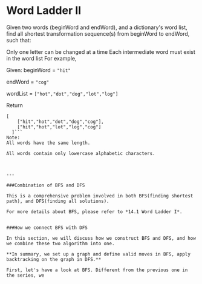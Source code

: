 # Word Ladder II


Given two words (beginWord and endWord), and a dictionary's word list, find all shortest transformation sequence(s) from beginWord to endWord, such that:

Only one letter can be changed at a time
Each intermediate word must exist in the word list
For example,

Given:
beginWord = ```"hit"```

endWord = ```"cog"```

wordList = ```["hot","dot","dog","lot","log"]```

Return
```
[
    ["hit","hot","dot","dog","cog"],
    ["hit","hot","lot","log","cog"]
  ]```
Note:
All words have the same length.

All words contain only lowercase alphabetic characters.



---

###Combination of BFS and DFS

This is a comprehensive problem involved in both BFS(finding shortest path), and DFS(finding all solutions).

For more details about BFS, please refer to *14.1 Word Ladder I*.


###How we connect BFS with DFS

In this section, we will discuss how we construct BFS and DFS, and how we combine these two algorithm into one.

**In summary, we set up a graph and define valid moves in BFS, apply backtracking on the graph in DFS.**

First, let's have a look at BFS. Different from the previous one in the series, we 



